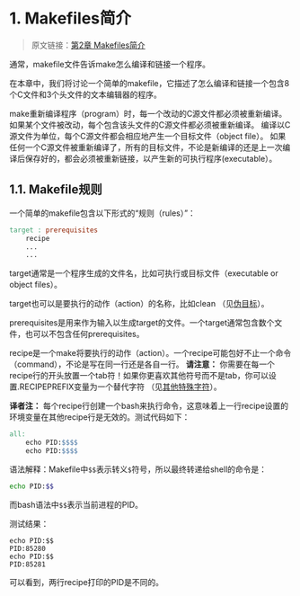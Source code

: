 # 1. Makefiles简介

> 原文链接：[第2章 Makefiles简介](https://www.gnu.org/software/make/manual/html_node/Introduction.html)

通常，makefile文件告诉make怎么编译和链接一个程序。

在本章中，我们将讨论一个简单的makefile，它描述了怎么编译和链接一个包含8个C文件和3个头文件的文本编辑器的程序。

make重新编译程序（program）时，每一个改动的C源文件都必须被重新编译。
如果某个文件被改动，每个包含该头文件的C源文件都必须被重新编译。
编译以C源文件为单位，每个C源文件都会相应地产生一个目标文件（object file）。
如果任何一个C源文件被重新编译了，所有的目标文件，不论是新编译的还是上一次编译后保存好的，都会必须被重新链接，以产生新的可执行程序(executable）。

## 1.1. Makefile规则

一个简单的makefile包含以下形式的“规则（rules）”：

```makefile
target : prerequisites
	recipe
	...
	...
```

target通常是一个程序生成的文件名，比如可执行或目标文件（executable or object files）。

target也可以是要执行的动作（action）的名称，比如clean
（见[伪目标](https://www.gnu.org/software/make/manual/html_node/Phony-Targets.html)）。

prerequisites是用来作为输入以生成target的文件。一个target通常包含数个文件，也可以不包含任何prerequisites。

recipe是一个make将要执行的动作（action）。一个recipe可能包好不止一个命令（command），不论是写在同一行还是各自一行。
**请注意：** 你需要在每一个recipe行的开头放置一个tab符！如果你更喜欢其他符号而不是tab，你可以设置.RECIPEPREFIX变量为一个替代字符
（见[其他特殊字符](https://www.gnu.org/software/make/manual/html_node/Special-Variables.html)）。

**译者注：** 每个recipe行创建一个bash来执行命令，这意味着上一行recipe设置的环境变量在其他recipe行是无效的。测试代码如下：

```makefile
all:
	echo PID:$$$$
	echo PID:$$$$
```

语法解释：Makefile中`$$`表示转义`$`符号，所以最终转递给shell的命令是：

```bash
echo PID:$$
```

而bash语法中`$$`表示当前进程的PID。

测试结果：

```text
echo PID:$$
PID:85280
echo PID:$$
PID:85281
```

可以看到，两行recipe打印的PID是不同的。
